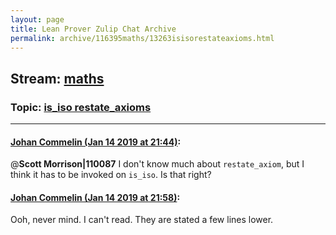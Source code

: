 ```yaml
---
layout: page
title: Lean Prover Zulip Chat Archive 
permalink: archive/116395maths/13263isisorestateaxioms.html
---
```


## Stream: [maths](index.html)
### Topic: [is_iso restate_axioms](13263isisorestateaxioms.html)

---

#### [Johan Commelin (Jan 14 2019 at 21:44)](https://leanprover.zulipchat.com/#narrow/stream/116395-maths/topic/is_iso%20restate_axioms/near/155115408):
@**Scott Morrison|110087** I don't know much about `restate_axiom`, but I think it has to be invoked on `is_iso`. Is that right?

#### [Johan Commelin (Jan 14 2019 at 21:58)](https://leanprover.zulipchat.com/#narrow/stream/116395-maths/topic/is_iso%20restate_axioms/near/155117614):
Ooh, never mind. I can't read. They are stated a few lines lower.

